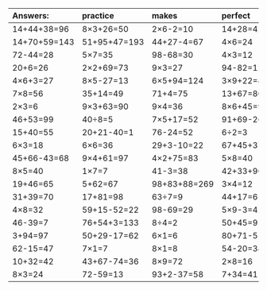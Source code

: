 | Answers: | practice | makes | perfect | ! |
| :--- | :--- | :--- | :--- | :--- |
| 14+44+38=96 | 8×3+26=50 | 2×6-2=10 | 14+28=42 | 12÷6=2 | 
| 14+70+59=143 | 51+95+47=193 | 44+27-4=67 | 4×6=24 | 77+61+98=236 | 
| 72-44=28 | 5×7=35 | 98-68=30 | 4×3=12 | 9+56+98=163 | 
| 20+6=26 | 2×2+69=73 | 9×3=27 | 94-82=12 | 26+95+27=148 | 
| 4×6+3=27 | 8×5-27=13 | 6×5+94=124 | 3×9+22=49 | 56-1=55 | 
| 7×8=56 | 35+14=49 | 71+4=75 | 13+67=80 | 6×5-17=13 | 
| 2×3=6 | 9×3+63=90 | 9×4=36 | 8×6+45=93 | 3×3-8=1 | 
| 46+53=99 | 40÷8=5 | 7×5+17=52 | 91+69-26=134 | 49+4=53 | 
| 15+40=55 | 20+21-40=1 | 76-24=52 | 6÷2=3 | 9+62=71 | 
| 6×3=18 | 6×6=36 | 29+3-10=22 | 67+45+37=149 | 86+85+67=238 | 
| 45+66-43=68 | 9×4+61=97 | 4×2+75=83 | 5×8=40 | 56÷7=8 | 
| 8×5=40 | 1×7=7 | 41-3=38 | 42+33+90=165 | 18+98+3=119 | 
| 19+46=65 | 5+62=67 | 98+83+88=269 | 3×4=12 | 3×9=27 | 
| 31+39=70 | 17+81=98 | 63÷7=9 | 44+17=61 | 1+9=10 | 
| 4×8=32 | 59+15-52=22 | 98-69=29 | 5×9-3=42 | 6×7=42 | 
| 46-39=7 | 76+54+3=133 | 8÷4=2 | 50+45=95 | 28+20+10=58 | 
| 3+94=97 | 50+29-17=62 | 6×1=6 | 80+71-51=100 | 6×8=48 | 
| 62-15=47 | 7×1=7 | 8×1=8 | 54-20=34 | 29+48=77 | 
| 10+32=42 | 43+67-74=36 | 8×9=72 | 2×8=16 | 4×5=20 | 
| 8×3=24 | 72-59=13 | 93+2-37=58 | 7+34=41 | 78+31-43=66 | 
